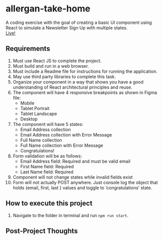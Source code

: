 # allergan-take-home
A coding exercise with the goal of creating a basic UI component using React to simulate a Newsletter Sign Up with multiple states.  
[Live!](https://kevinnn.co/allergan-take-home)
## Requirements
1. Must use React JS to complete the project.
2. Must build and run in a web browser.
3. Must include a Readme file for instructions for running the application.
4. May use third party libraries to complete this task.
5. Organize your component in a way that shows you have a good understanding of React architectural principles and reuse.
6. The component will have 4 responsive breakpoints as shown in Figma file:
    * Mobile
    * Tablet Portrait
    * Tablet Landscape
    * Desktop
7. The component will have 5 states:
    * Email Address collection
    * Email Address collection with Error Message
    * Full Name collection
    * Full Name collection with Error Message
    * Congratulations!
8. Form validation will be as follows:
    * Email Address field: Required and must be valid email
    * First Name field: Required
    * Last Name field: Required
9. Component will not change states while invalid fields exist
10. Form will not actually POST anywhere. Just console log the object that holds {email, first, last } values and toggle to ‘congratulations’ state.

## How to execute this project
1. Navigate to the folder in terminal and run `npm run start`.

## Post-Project Thoughts
